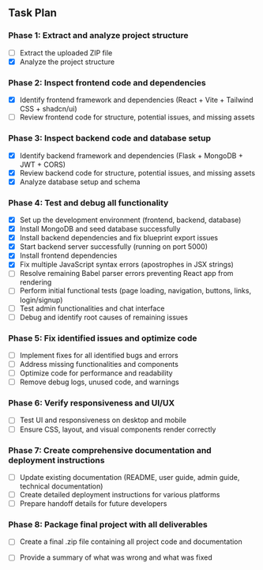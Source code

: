 ## Task Plan

### Phase 1: Extract and analyze project structure
- [ ] Extract the uploaded ZIP file
- [x] Analyze the project structure

### Phase 2: Inspect frontend code and dependencies
- [x] Identify frontend framework and dependencies (React + Vite + Tailwind CSS + shadcn/ui)
- [ ] Review frontend code for structure, potential issues, and missing assets

### Phase 3: Inspect backend code and database setup
- [x] Identify backend framework and dependencies (Flask + MongoDB + JWT + CORS)
- [x] Review backend code for structure, potential issues, and missing assets
- [x] Analyze database setup and schema

### Phase 4: Test and debug all functionality
- [x] Set up the development environment (frontend, backend, database)
- [x] Install MongoDB and seed database successfully
- [x] Install backend dependencies and fix blueprint export issues
- [x] Start backend server successfully (running on port 5000)
- [x] Install frontend dependencies
- [x] Fix multiple JavaScript syntax errors (apostrophes in JSX strings)
- [ ] Resolve remaining Babel parser errors preventing React app from rendering
- [ ] Perform initial functional tests (page loading, navigation, buttons, links, login/signup)
- [ ] Test admin functionalities and chat interface
- [ ] Debug and identify root causes of remaining issues

### Phase 5: Fix identified issues and optimize code
- [ ] Implement fixes for all identified bugs and errors
- [ ] Address missing functionalities and components
- [ ] Optimize code for performance and readability
- [ ] Remove debug logs, unused code, and warnings

### Phase 6: Verify responsiveness and UI/UX
- [ ] Test UI and responsiveness on desktop and mobile
- [ ] Ensure CSS, layout, and visual components render correctly

### Phase 7: Create comprehensive documentation and deployment instructions
- [ ] Update existing documentation (README, user guide, admin guide, technical documentation)
- [ ] Create detailed deployment instructions for various platforms
- [ ] Prepare handoff details for future developers

### Phase 8: Package final project with all deliverables
- [ ] Create a final .zip file containing all project code and documentation
- [ ] Provide a summary of what was wrong and what was fixed


